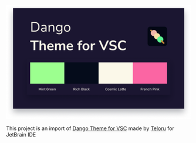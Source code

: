 ![Palette Preview](readme/palette.png)

This project is an import of [Dango Theme for VSC](https://marketplace.visualstudio.com/items?itemName=teloru.dango-theme) made by [Teloru](https://bento.me/teloru) for JetBrain IDE